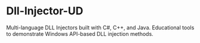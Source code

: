 # Dll-Injector-UD
Multi-language DLL Injectors built with C#, C++, and Java. Educational tools to demonstrate Windows API-based DLL injection methods.

